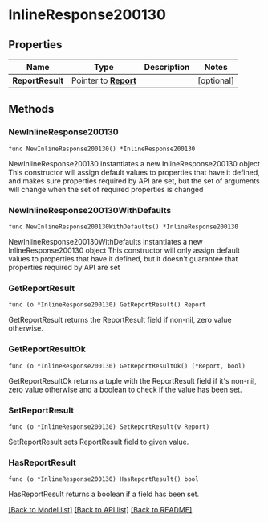 # InlineResponse200130

## Properties

Name | Type | Description | Notes
------------ | ------------- | ------------- | -------------
**ReportResult** | Pointer to [**Report**](report.md) |  | [optional] 

## Methods

### NewInlineResponse200130

`func NewInlineResponse200130() *InlineResponse200130`

NewInlineResponse200130 instantiates a new InlineResponse200130 object
This constructor will assign default values to properties that have it defined,
and makes sure properties required by API are set, but the set of arguments
will change when the set of required properties is changed

### NewInlineResponse200130WithDefaults

`func NewInlineResponse200130WithDefaults() *InlineResponse200130`

NewInlineResponse200130WithDefaults instantiates a new InlineResponse200130 object
This constructor will only assign default values to properties that have it defined,
but it doesn't guarantee that properties required by API are set

### GetReportResult

`func (o *InlineResponse200130) GetReportResult() Report`

GetReportResult returns the ReportResult field if non-nil, zero value otherwise.

### GetReportResultOk

`func (o *InlineResponse200130) GetReportResultOk() (*Report, bool)`

GetReportResultOk returns a tuple with the ReportResult field if it's non-nil, zero value otherwise
and a boolean to check if the value has been set.

### SetReportResult

`func (o *InlineResponse200130) SetReportResult(v Report)`

SetReportResult sets ReportResult field to given value.

### HasReportResult

`func (o *InlineResponse200130) HasReportResult() bool`

HasReportResult returns a boolean if a field has been set.


[[Back to Model list]](../README.md#documentation-for-models) [[Back to API list]](../README.md#documentation-for-api-endpoints) [[Back to README]](../README.md)


